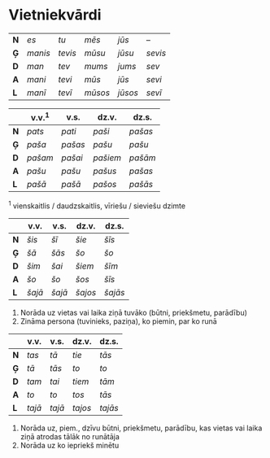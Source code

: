 Vietniekvārdi
=============

|       |         |         |         |         |         |
| ---   | ---     | ---     | ---     | ---     | ---     |
| **N** | *es*    | *tu*    | *mēs*   | *jūs*   | –       |
| **Ģ** | *manis* | *tevis* | *mūsu*  | *jūsu*  | *sevis* |
| **D** | *man*   | *tev*   | *mums*  | *jums*  | *sev*   |
| **A** | *mani*  | *tevi*  | *mūs*   | *jūs*   | *sevi*  |
| **L** | *manī*  | *tevī*  | *mūsos* | *jūsos* | *sevī*  |

|       | v.v.<sup>1</sup> | v.s.    | dz.v.    | dz.s.   |
| ---   | ---              | ---     | ---      | ---     |
| **N** | *pats*           | *pati*  | *paši*   | *pašas* |
| **Ģ** | *paša*           | *pašas* | *pašu*   | *pašu*  |
| **D** | *pašam*          | *pašai* | *pašiem* | *pašām* |
| **A** | *pašu*           | *pašu*  | *pašus*  | *pašas* |
| **L** | *pašā*           | *pašā*  | *pašos*  | *pašās* |

<sup>1</sup> vienskaitlis / daudzskaitlis, vīriešu / sieviešu dzimte

|       | v.v.   | v.s.   | dz.v.   | dz.s.   |
| ---   | ---    | ---    | ---     | ---     |
| **N** | *šis*  | *šī*   | *šie*   | *šīs*   |
| **Ģ** | *šā*   | *šās*  | *šo*    | *šo*    |
| **D** | *šim*  | *šai*  | *šiem*  | *šīm*   |
| **A** | *šo*   | *šo*   | *šos*   | *šīs*   |
| **L** | *šajā* | *šajā* | *šajos* | *šajās* |

1. Norāda uz vietas vai laika ziņā tuvāko (būtni, priekšmetu, parādību)
2. Zināma persona (tuvinieks, paziņa), ko piemin, par ko runā

|       | v.v.   | v.s.   | dz.v.   | dz.s.   |
| ---   | ---    | ---    | ---     | ---     |
| **N** | *tas*  | *tā*   | *tie*   | *tās*   |
| **Ģ** | *tā*   | *tās*  | *to*    | *to*    |
| **D** | *tam*  | *tai*  | *tiem*  | *tām*   |
| **A** | *to*   | *to*   | *tos*   | *tās*   |
| **L** | *tajā* | *tajā* | *tajos* | *tajās* |

1. Norāda uz, piem., dzīvu būtni, priekšmetu, parādību,
kas vietas vai laika ziņā atrodas tālāk no runātāja
2. Norāda uz ko iepriekš minētu
